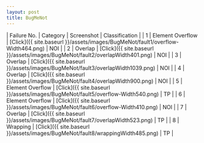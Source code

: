 ```yaml
---
layout: post
title: BugMeNot
---
```

| Failure No. | Category | Screenshot | Classification |
| 1 | Element Overflow | [Click]({{ site.baseurl }}/assets/images/BugMeNot/fault1/overflow-Width464.png) | NOI |
| 2 | Overlap | [Click]({{ site.baseurl }}/assets/images/BugMeNot/fault2/overlapWidth401.png) | NOI |
| 3 | Overlap | [Click]({{ site.baseurl }}/assets/images/BugMeNot/fault3/overlapWidth1039.png) | NOI |
| 4 | Overlap | [Click]({{ site.baseurl }}/assets/images/BugMeNot/fault4/overlapWidth900.png) | NOI |
| 5 | Element Overflow | [Click]({{ site.baseurl }}/assets/images/BugMeNot/fault5/overflow-Width540.png) | TP |
| 6 | Element Overflow | [Click]({{ site.baseurl }}/assets/images/BugMeNot/fault6/overflow-Width410.png) | NOI |
| 7 | Overlap | [Click]({{ site.baseurl }}/assets/images/BugMeNot/fault7/overlapWidth523.png) | TP |
| 8 | Wrapping | [Click]({{ site.baseurl }}/assets/images/BugMeNot/fault8/wrappingWidth485.png) | TP |
